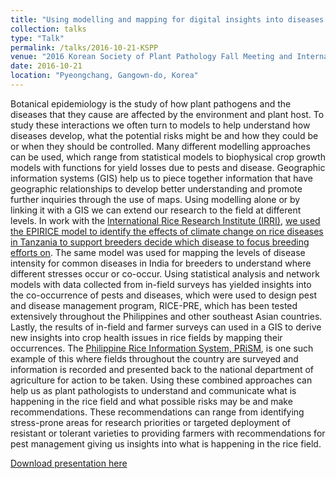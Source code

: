 ```yaml
---
title: "Using modelling and mapping for digital insights into diseases in the rice field"
collection: talks
type: "Talk"
permalink: /talks/2016-10-21-KSPP
venue: "2016 Korean Society of Plant Pathology Fall Meeting and International Conference"
date: 2016-10-21
location: "Pyeongchang, Gangown-do, Korea"
---
```


Botanical epidemiology is the study of how plant pathogens and the diseases that they cause are affected by the environment and plant host. To study these interactions we often turn to models to help understand how diseases develop, what the potential risks might be and how they could be or when they should be controlled. Many different modelling approaches can be used, which range from statistical models to biophysical crop growth models with functions for yield losses due to pests and disease. Geographic information systems (GIS) help us to piece together information that have geographic relationships to develop better understanding and promote further inquiries through the use of maps. Using modelling alone or by linking it with a GIS we can extend our research to the field at different levels. In work with the [International Rice Research Institute (IRRI)](https://www.irri.org/), [we used the EPIRICE model to identify the effects of climate change on rice diseases in Tanzania to support breeders decide which disease to focus breeding efforts on](https://github.com/adamhsparks/MICCORDEA). The same model was used for mapping the levels of disease intensity for common diseases in India for breeders to understand where different stresses occur or co-occur. Using statistical analysis and network models with data collected from in-field surveys has yielded insights into the co-occurrence of pests and diseases, which were used to design pest and disease management program, RICE-PRE, which has been tested extensively throughout the Philippines and other southeast Asian countries. Lastly, the results of in-field and farmer surveys can used in a GIS to derive new insights into crop health issues in rice fields by mapping their occurrences. The [Philippine Rice Information System, PRiSM](https://www.riceinfo.ph/), is one such example of this where fields throughout the country are surveyed and information is recorded and presented back to the national department of agriculture for action to be taken. Using these combined approaches can help us as plant pathologists to understand and communicate what is happening in the rice field and what possible risks may be and make recommendations. These recommendations can range from identifying stress-prone areas for research priorities or targeted deployment of resistant or tolerant varieties to providing farmers with recommendations for pest management giving us insights into what is happening in the rice field.

[Download presentation here](http://adamhsparks.github.io/files/2016-10-21_Sparks_KSPP.pdf)
